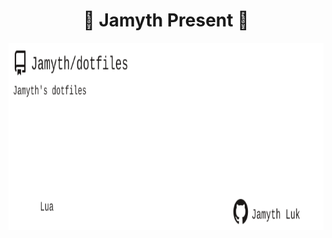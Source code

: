 <!-- built at 11/27/2024, 8:23:00 AM -->
<h1 align="center">
🎉 Jamyth Present 🎉
</h1>
<p align="center">
    <a href="https://github.com/Jamyth/dotfiles">
        <img width="1000" height="300" src="./readme.svg" />
    </a>
</p>